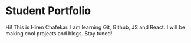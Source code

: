 # Student Portfolio 

Hi! This is Hiren Chafekar.
I am learning Git, Github, JS and React.
I will be making cool projects and blogs.
Stay tuned!
